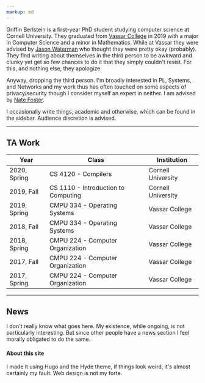 ```yaml
---
markup: md
---
```


Griffin Berlstein is a first-year PhD student studying computer science at
Cornell University. They graduated from [Vassar College](https://www.vassar.edu/)
in 2019 with a major in Computer Science and a minor in Mathematics. While at
Vassar they were advised by 
[Jason Waterman](https://www.vassar.edu/faculty/jawaterman/) 
who thought they were pretty okay (probably). They find writing
about themselves in the third person to be awkward and clunky yet get so few
chances to do it that they simply couldn't resist. For this, and nothing else,
they apologize.

Anyway, dropping the third person. I'm broadly interested in PL, Systems, and
Networks and my work thus has often touched on some aspects of privacy/security
though I consider myself an expert in neither. I am advised by [Nate
Foster](https://www.cs.cornell.edu/~jnfoster/). 

I occasionally write things, academic and otherwise, which can be found in the
sidebar. Audience discretion is advised.

---

## TA Work

| Year           | Class                            |  Institution    |
-----------------|----------------------------------|-----------------|
| 2020, Spring   | CS 4120 - Compilers              | Cornell University | 
| 2019, Fall     | CS 1110 - Introduction to Computing | Cornell University|
| 2019, Spring   | CMPU 334 - Operating Systems     | Vassar College  |
| 2018, Fall     | CMPU 334 - Operating Systems     | Vassar College  |
| 2018, Spring   | CMPU 224 - Computer Organization | Vassar College  |
| 2017, Fall     | CMPU 224 - Computer Organization | Vassar College  |
| 2017, Spring   | CMPU 224 - Computer Organization | Vassar College  |

---

## News

I don't really know what goes here. My existence, while ongoing, is not
particularly interesting. But since other people have a news section I feel
morally obligated to do the same.


#### About this site

I made it using Hugo and the Hyde theme, if things look weird, it's almost
certainly my fault. Web design is not my forte.